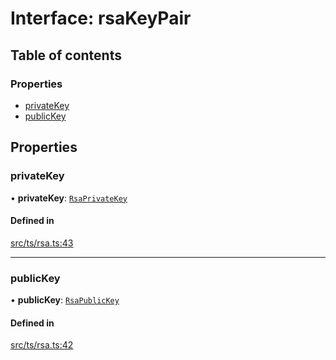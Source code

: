 # Interface: rsaKeyPair

## Table of contents

### Properties

- [privateKey](rsaKeyPair.md#privatekey)
- [publicKey](rsaKeyPair.md#publickey)

## Properties

### privateKey

• **privateKey**: [`RsaPrivateKey`](../classes/RsaPrivateKey.md)

#### Defined in

[src/ts/rsa.ts:43](https://github.com/jordi0907/Ciber_Modules/blob/f2e04d0/src/ts/rsa.ts#L43)

___

### publicKey

• **publicKey**: [`RsaPublicKey`](../classes/RsaPublicKey.md)

#### Defined in

[src/ts/rsa.ts:42](https://github.com/jordi0907/Ciber_Modules/blob/f2e04d0/src/ts/rsa.ts#L42)
